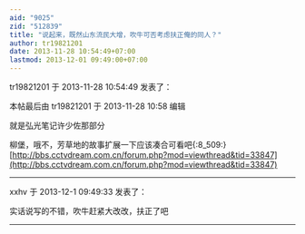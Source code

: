 ```yaml
---
aid: "9025"
zid: "512839"
title: "说起来，既然山东流民大增，吹牛可否考虑扶正俺的同人？"
author: tr19821201
date: 2013-11-28 10:54:49+07:00
lastmod: 2013-12-01 09:49:00+07:00
---
```


tr19821201 于 2013-11-28 10:54:49 发表了：

本帖最后由 tr19821201 于 2013-11-28 10:58 编辑

就是弘光笔记许少佐那部分

柳堡，哦不，芳草地的故事扩展一下应该凑合可看吧{:8_509:}[http://bbs.cctvdream.com.cn/forum.php?mod=viewthread&tid=33847](http://bbs.cctvdream.com.cn/forum.php?mod=viewthread&tid=33847)

---

xxhv 于 2013-12-1 09:49:33 发表了：

实话说写的不错，吹牛赶紧大改改，扶正了吧

---
